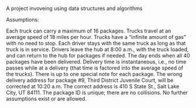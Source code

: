 A project invoveing using data structures and algorithms

Assumptions:

Each truck can carry a maximum of 16 packages. Trucks travel at an average speed of 18 miles per hour. Trucks have a “infinite amount of gas” with no need to stop. Each driver stays with the same truck as long as that truck is in service. Drivers leave the hub at 8:00 a.m., with the truck loaded, and can return to the hub for packages if needed. The day ends when all 40 packages have been delivered. Delivery time is instantaneous, i.e., no time passes while at a delivery (that time is factored into the average speed of the trucks). There is up to one special note for each package. The wrong delivery address for package #9, Third District Juvenile Court, will be corrected at 10:20 a.m. The correct address is 410 S State St., Salt Lake City, UT 84111. The package ID is unique; there are no collisions. No further assumptions exist or are allowed.
